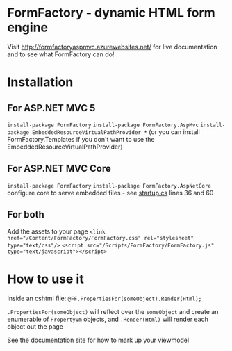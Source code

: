 
# FormFactory - dynamic HTML form engine

Visit http://formfactoryaspmvc.azurewebsites.net/ for live documentation and to see what FormFactory can do!


 
 

            
# Installation
    
## For ASP.NET MVC 5
`install-package FormFactory`
`install-package FormFactory.AspMvc`
`install-package EmbeddedResourceVirtualPathProvider *` (or you can install FormFactory.Templates if you don't want to use the EmbeddedResourceVirtualPathProvider)
            
## For ASP.NET MVC Core
`install-package FormFactory`
`install-package FormFactory.AspNetCore`
configure core to serve embedded files - see [startup.cs](https://github.com/mcintyre321/FormFactory/blob/master/FormFactory.AspNetCore.Example/Startup.cs#L36) lines 36 and 60

## For both 

Add the assets to your page
`<link href="/Content/FormFactory/FormFactory.css" rel="stylesheet" type="text/css"/>`
`<script src="/Scripts/FormFactory/FormFactory.js" type="text/javascript"></script>`
 
# How to use it

Inside an cshtml file: `@FF.PropertiesFor(someObject).Render(Html);`

`.PropertiesFor(someObject)` will reflect over the `someObject` and create an enumerable of `PropertyVm` objects, and `.Render(Html)` will render each object out  the page

See the documentation site for how to mark up your viewmodel 
